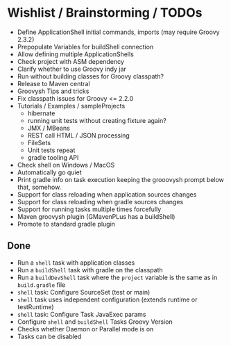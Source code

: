 # Wishlist / Brainstorming / TODOs

- Define ApplicationShell initial commands, imports (may require Groovy 2.3.2)
- Prepopulate Variables for buildShell connection
- Allow defining multiple ApplicationShells
- Check project with ASM dependency
- Clarify whether to use Groovy indy jar
- Run without building classes for Groovy classpath?
- Release to Maven central
- Groovysh Tips and tricks
- Fix classpath issues for Groovy <= 2.2.0
- Tutorials / Examples / sampleProjects
    - hibernate
    - running unit tests without creating fixture again?
    - JMX / MBeans
    - REST call HTML / JSON processing
    - FileSets
    - Unit tests repeat
    - gradle tooling API
- Check shell on Windows / MacOS
- Automatically go quiet
- Print gradle info on task execution keeping the grooovysh prompt below that, somehow.
- Support for class reloading when application sources changes
- Support for class reloading when gradle sources changes
- Support for running tasks multiple times forcefully
- Maven groovysh plugin (GMavenPLus has a buildShell)
- Promote to standard gradle plugin


## Done

- Run a ```shell``` task with application classes
- Run a ```buildShell``` task with gradle on the classpath
- Run a ```buildDevShell``` task where the ```project``` variable is the same as in ```build.gradle``` file
- ```shell``` task: Configure SourceSet (test or main)
- ```shell``` task uses independent configuration (extends runtime or testRuntime)
- ```shell``` task: Configure Task JavaExec params
- Configure ```shell``` and ```buildShell``` Tasks Groovy Version
- Checks whether Daemon or Parallel mode is on
- Tasks can be disabled
